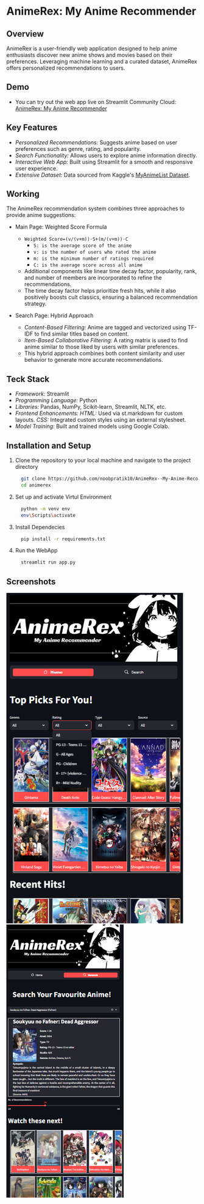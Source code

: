 # AnimeRex: My Anime Recommender

## Overview
AnimeRex is a user-friendly web application designed to help anime enthusiasts discover new anime shows and movies based on their preferences. Leveraging machine learning and a curated dataset, AnimeRex offers personalized recommendations to users.

## Demo
- You can try out the web app live on Streamlit Community Cloud: [AnimeRex: My Anime Recommender](https://animerex--my-anime-recommender-fj3mto2havaewsktffvtlv.streamlit.app/)

## Key Features
- *Personalized Recommendations:* Suggests anime based on user preferences such as genre, rating, and popularity.
- *Search Functionality:* Allows users to explore anime information directly.
- *Interactive Web App:* Built using Streamlit for a smooth and responsive user experience.
- *Extensive Dataset:* Data sourced from Kaggle's [MyAnimeList Dataset](https://www.kaggle.com/datasets/dbdmobile/myanimelist-dataset).

## Working
The AnimeRex recommendation system combines three approaches to provide anime suggestions:
- Main Page: Weighted Score Formula
  - `Weighted Score=(v/(v+m))⋅S+(m/(v+m))⋅C`
      - `S: is the average score of the anime`
      - `v: is the number of users who rated the anime`
      - `m: is the minimum number of ratings required`
      - `C: is the average score across all anime`
  - Additional components like linear time decay factor, popularity, rank, and number of members are incorporated to refine the recommendations.
  - The time decay factor helps prioritize fresh hits, while it also positively boosts cult classics, ensuring a balanced recommendation strategy.

- Search Page: Hybrid Approach
  - *Content-Based Filtering:* Anime are tagged and vectorized using TF-IDF to find similar titles based on content.
  - *Item-Based Collaborative Filtering:* A rating matrix is used to find anime similar to those liked by users with similar preferences.
  - This hybrid approach combines both content similarity and user behavior to generate more accurate recommendations.

## Teck Stack
- *Framework:* Streamlit
- *Programming Language:* Python
- *Libraries:* Pandas, NumPy, Scikit-learn, Streamlit, NLTK, etc.
- *Frontend Enhancements:*
    *HTML:* Used via st.markdown for custom layouts.
    *CSS:* Integrated custom styles using an external stylesheet.
- *Model Training:* Built and trained models using Google Colab.

## Installation and Setup
1. Clone the repository to your local machine and navigate to the project directory
   ``` bash
     git clone https://github.com/noobpratik10/AnimeRex--My-Anime-Recommender.git
     cd animerex
   ```
2. Set up and activate Virtul Environment
   ```bash
     python -m venv env
     env\Scripts\activate
   ```
3. Install Dependecies
   ```bash
     pip install -r requirements.txt
   ```     
4. Run the WebApp
   ```bash
     streamlit run app.py
   ```

## Screenshots
![image alt](https://github.com/noobpratik10/AnimeRex--My-Anime-Recommender/blob/09bc02fa97e8ad4d4602f42dcaf5331202db2637/static/Screenshot%202025-03-17%20222105.png)
![image alt](https://github.com/noobpratik10/AnimeRex--My-Anime-Recommender/blob/09bc02fa97e8ad4d4602f42dcaf5331202db2637/static/Screenshot%202025-03-17%20222144.png)


